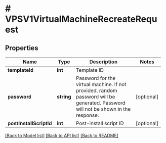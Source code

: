 # # VPSV1VirtualMachineRecreateRequest

## Properties

Name | Type | Description | Notes
------------ | ------------- | ------------- | -------------
**templateId** | **int** | Template ID |
**password** | **string** | Password for the virtual machine. If not provided, random password will be generated. Password will not be shown in the response. | [optional]
**postInstallScriptId** | **int** | Post-install script ID | [optional]

[[Back to Model list]](../../README.md#models) [[Back to API list]](../../README.md#endpoints) [[Back to README]](../../README.md)
